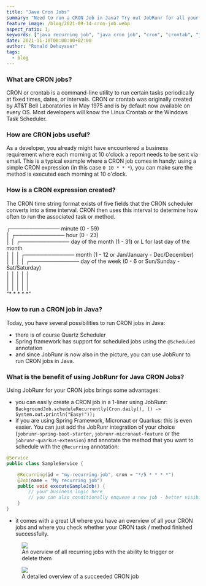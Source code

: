 ```yaml
---
title: "Java Cron Jobs"
summary: "Need to run a CRON Job in Java? Try out JobRunr for all your recurring java CRON jobs!"
feature_image: /blog/2021-09-14-cron-job.webp
aspect_ratio: 1;
keywords: ["java recurring job", "java cron job", "cron", "crontab", "java cron"]
date: 2021-11-10T08:00:00+02:00
author: "Ronald Dehuysser"
tags:
  - blog
---
```

### What are CRON jobs?
CRON or crontab is a command-line utility to run certain tasks periodically at fixed times, dates, or intervals. CRON or crontab was originally created by AT&T Bell Laboratories in May 1975 and is by default now available on every OS. Most developers will know the Linux Crontab or the Windows Task Scheduler.

### How are CRON jobs useful?
As a developer, you already might have encountered a business requirement where each morning at 10 o'clock a report needs to be sent via email. This is a typical example where a CRON job comes in handy: using a simple CRON expression (in this case `0 10 * * *`), you can make sure the method is executed each morning at 10 o'clock. 

### How is a CRON expression created?
The CRON time string format exists of five fields that the CRON scheduler converts into a time interval. CRON then uses this interval to determine how often to run the associated task or method.

 ┌───────────── minute (0 - 59)<br/>
 │ ┌───────────── hour (0 - 23)<br/>
 │ │ ┌───────────── day of the month (1 - 31) or L for last day of the month<br/>
 │ │ │ ┌───────────── month (1 - 12 or Jan/January - Dec/December)<br/>
 │ │ │ │ ┌───────────── day of the week (0 - 6 or Sun/Sunday - Sat/Saturday)<br/>
 │ │ │ │ │<br/>
 │ │ │ │ │<br/>
 │ │ │ │ │<br/>
"* * * * *"<br/>

### How to run a CRON job in Java?
Today, you have several possibilities to run CRON jobs in Java: 
- there is of course Quartz Scheduler
- Spring framework has support for scheduled jobs using the `@Scheduled` annotation
- and since JobRunr is now also in the picture, you can use JobRunr to run CRON jobs in Java.

### What is the benefit of using JobRunr for Java CRON Jobs?
Using JobRunr for your CRON jobs brings some advantages:
- you can easily create a CRON job in a 1-liner using JobRunr: `BackgroundJob.scheduleRecurrently(Cron.daily(), () -> System.out.println("Easy!"));`
- if you are using Spring Framework, Micronaut or Quarkus: this is even easier. You can just add the JobRunr integration of your choice (`jobrunr-spring-boot-starter`, `jobrunr-micronaut-feature` or the `jobrunr-quarkus-extension`) and annotate the method that you want to schedule with the `@Recurring` annotation:
```java
@Service
public class SampleService {

    @Recurring(id = "my-recurring-job", cron = "*/5 * * * *")
    @Job(name = "My recurring job")
    public void executeSampleJob() {
        // your business logic here
        // you can also conditionally enqueue a new job - better visibility in the dashboard
    }
}
```
- it comes with a great UI where you have an overview of all your CRON jobs and where you check whether your CRON task / method finished successfully.
<figure>
<img src="/documentation/recurring-jobs-1.webp" class="kg-image">
<figcaption>
An overview of all recurring jobs with the ability to trigger or delete them</figcaption>
</figure>

<figure>
<img src="/blog/2021-09-14-cron-job-succeeded.png" class="kg-image">
<figcaption>A detailed overview of a succeeded CRON job</figcaption>
</figure>